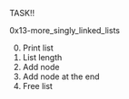 TASK!!

0x13-more_singly_linked_lists

0. Print list
1. List length
2. Add node
3. Add node at the end
4. Free list
